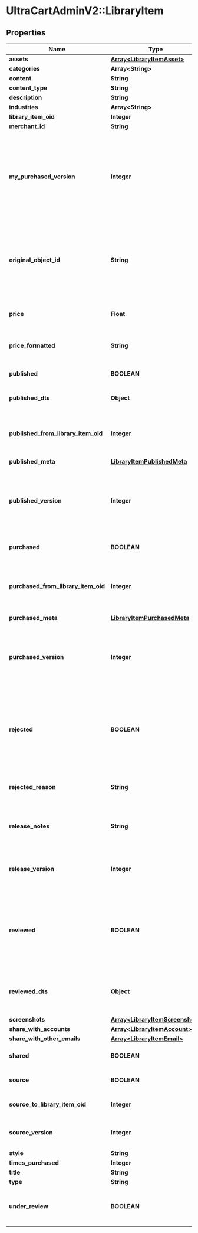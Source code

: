 # UltraCartAdminV2::LibraryItem

## Properties
Name | Type | Description | Notes
------------ | ------------- | ------------- | -------------
**assets** | [**Array&lt;LibraryItemAsset&gt;**](LibraryItemAsset.md) |  | [optional] 
**categories** | **Array&lt;String&gt;** |  | [optional] 
**content** | **String** |  | [optional] 
**content_type** | **String** |  | [optional] 
**description** | **String** |  | [optional] 
**industries** | **Array&lt;String&gt;** |  | [optional] 
**library_item_oid** | **Integer** |  | [optional] 
**merchant_id** | **String** |  | [optional] 
**my_purchased_version** | **Integer** | If this is a public item and the merchant has already purchased it, this is their version.  If not yet purchased, this will be zero.  This value will only be populated during a searchPublicItems() call. | [optional] 
**original_object_id** | **String** | This id points to the original object that was added to the library. For flows and campaigns, this is a uuid string.  For upsells, it is an oid integer.  For transactional_emails, it is an email name. | [optional] 
**price** | **Float** | The price of the published item.  Null for any private library items. | [optional] 
**price_formatted** | **String** | The formatted price of the published item.  Null for any private library items. | [optional] 
**published** | **BOOLEAN** | True if this library item is a published item (not source) | [optional] 
**published_dts** | **Object** | The timestamp of the last published version | [optional] 
**published_from_library_item_oid** | **Integer** | The source item used to publish this item.  This allows for comparisons between source and published | [optional] 
**published_meta** | [**LibraryItemPublishedMeta**](LibraryItemPublishedMeta.md) |  | [optional] 
**published_version** | **Integer** | The source version when this item was published.  This allows for out-of-date alerts to be shown when there is a difference between source and published | [optional] 
**purchased** | **BOOLEAN** | True if this library item has been purchased | [optional] 
**purchased_from_library_item_oid** | **Integer** | The published item that was purchased to make this item.  This allows for comparisons between published and purchased | [optional] 
**purchased_meta** | [**LibraryItemPurchasedMeta**](LibraryItemPurchasedMeta.md) |  | [optional] 
**purchased_version** | **Integer** | The published version when this item was purchased.  This allows for out-of-date alerts to be shown when there is a difference between published and purchased | [optional] 
**rejected** | **BOOLEAN** | Any published library reviewed by UltraCart staff for malicious or inappropriate content will have this flag set to true.  This is always false for non-published items | [optional] 
**rejected_reason** | **String** | Any rejected published item will have this field populated with the reason. | [optional] 
**release_notes** | **String** | Release notes specific to each published version and only appearing on public items. | [optional] 
**release_version** | **Integer** | This counter records how many times a library item has been published.  This is used to show version history. | [optional] 
**reviewed** | **BOOLEAN** | Any published library items must be reviewed by UltraCart staff for malicious content.  This flag shows the status of that review.  This is always false for non-published items | [optional] 
**reviewed_dts** | **Object** | This is the timestamp for a published items formal review by UltraCart staff for malicious content. | [optional] 
**screenshots** | [**Array&lt;LibraryItemScreenshot&gt;**](LibraryItemScreenshot.md) |  | [optional] 
**share_with_accounts** | [**Array&lt;LibraryItemAccount&gt;**](LibraryItemAccount.md) |  | [optional] 
**share_with_other_emails** | [**Array&lt;LibraryItemEmail&gt;**](LibraryItemEmail.md) |  | [optional] 
**shared** | **BOOLEAN** | True if this item is shared from another merchant account | [optional] 
**source** | **BOOLEAN** | True if this library item has been published | [optional] 
**source_to_library_item_oid** | **Integer** | This oid points to the published library item, if there is one. | [optional] 
**source_version** | **Integer** | The version of this item.  Increment every time the item is saved. | [optional] 
**style** | **String** |  | [optional] 
**times_purchased** | **Integer** |  | [optional] 
**title** | **String** |  | [optional] 
**type** | **String** |  | [optional] 
**under_review** | **BOOLEAN** | True if this library item was published but is awaiting review from UltraCart staff. | [optional] 


